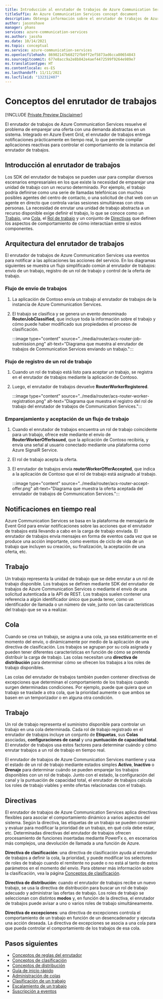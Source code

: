 ```yaml
---
title: Introducción al enrutador de trabajos de Azure Communication Services
titleSuffix: An Azure Communication Services concept document
description: Obtenga información sobre el enrutador de trabajos de Azure Communication Services.
author: jasonshave
manager: phans
services: azure-communication-services
ms.author: jassha
ms.date: 10/14/2021
ms.topic: conceptual
ms.service: azure-communication-services
ms.openlocfilehash: 86902147b68272fb0ff2ef5873ad6cca80654843
ms.sourcegitcommit: 677e8acc9a2e8b842e4aef4472599f9264e989e7
ms.translationtype: HT
ms.contentlocale: es-ES
ms.lasthandoff: 11/11/2021
ms.locfileid: "132312407"
---
```

# <a name="job-router-concepts"></a>Conceptos del enrutador de trabajos

[!INCLUDE [Private Preview Disclaimer](../../includes/private-preview-include-section.md)]

El enrutador de trabajos de Azure Communication Services resuelve el problema de emparejar una oferta con una demanda abstractas en un sistema. Integrado en Azure Event Grid, el enrutador de trabajos entrega notificaciones prácticamente en tiempo real, lo que permite compilar aplicaciones reactivas para controlar el comportamiento de la instancia del enrutador de trabajos.

## <a name="job-router-overview"></a>Introducción al enrutador de trabajos

Los SDK del enrutador de trabajos se pueden usar para compilar diversos escenarios empresariales en los que existe la necesidad de emparejar una unidad de trabajo con un recurso determinado. Por ejemplo, el trabajo podría definirse como una serie de llamadas telefónicas con muchos posibles agentes del centro de contacto, o una solicitud de chat web con un agente en directo que controla varias sesiones simultáneas con otras personas. La necesidad de enrutar una unidad de trabajo abstracta a un recurso disponible exige definir el trabajo, lo que se conoce como un [Trabajo](#job), una [Cola](#queue), el [Rol de trabajo](#worker) y un conjunto de [Directivas](#policies) que definen los aspectos de comportamiento de cómo interactúan entre sí estos componentes.

## <a name="job-router-architecture"></a>Arquitectura del enrutador de trabajos

El enrutador de trabajos de Azure Communication Services usa eventos para notificar a las aplicaciones las acciones del servicio. En los diagramas siguientes se muestra un flujo simplificado común al enrutador de trabajos: envío de un trabajo, registro de un rol de trabajo y control de la oferta de trabajo.

### <a name="job-submission-flow"></a>Flujo de envío de trabajos

1. La aplicación de Contoso envía un trabajo al enrutador de trabajos de la instancia de Azure Communication Services.
2. El trabajo se clasifica y se genera un evento denominado **RouterJobClassified**, que incluye toda la información sobre el trabajo y cómo puede haber modificado sus propiedades el proceso de clasificación.
 
    :::image type="content" source="../media/router/acs-router-job-submission.png" alt-text="Diagrama que muestra al enrutador de trabajos de Communication Services enviando un trabajo.":::

### <a name="worker-registration-flow"></a>Flujo de registro de un rol de trabajo

1. Cuando un rol de trabajo está listo para aceptar un trabajo, se registra en el enrutador de trabajos mediante la aplicación de Contoso.
2. Luego, el enrutador de trabajos devuelve **RouterWorkerRegistered**.

    :::image type="content" source="../media/router/acs-router-worker-registration.png" alt-text="Diagrama que muestra el registro del rol de trabajo del enrutador de trabajos de Communication Services.":::

### <a name="matching-and-accepting-a-job-flow"></a>Emparejamiento y aceptación de un flujo de trabajo

1. Cuando el enrutador de trabajos encuentra un rol de trabajo coincidente para un trabajo, ofrece este mediante el envío de **RouterWorkerOfferIssued**, que la aplicación de Contoso recibiría, y envía una señal al usuario conectado mediante una plataforma como Azure SignalR Service.
2. El rol de trabajo acepta la oferta.
3. El enrutador de trabajos envía **routerWorkerOfferAccepted**, que indica a la aplicación de Contoso que el rol de trabajo está asignado al trabajo.

    :::image type="content" source="../media/router/acs-router-accept-offer.png" alt-text="Diagrama que muestra la oferta aceptada del enrutador de trabajos de Communication Services.":::

## <a name="real-time-notifications"></a>Notificaciones en tiempo real

Azure Communication Services se basa en la plataforma de mensajería de Event Grid para enviar notificaciones sobre las acciones que el enrutador de trabajos está llevando a cabo en la carga de trabajo enviada. El enrutador de trabajos envía mensajes en forma de eventos cada vez que se produce una acción importante, como eventos de ciclo de vida de un trabajo que incluyen su creación, su finalización, la aceptación de una oferta, etc.

## <a name="job"></a>Trabajo

Un trabajo representa la unidad de trabajo que se debe enrutar a un rol de trabajo disponible. Los trabajos se definen mediante SDK del enrutador de trabajos de Azure Communication Services o mediante el envío de una solicitud autenticada a la API de REST. Los trabajos suelen contener una referencia a algún identificador único que pueda tener, como un identificador de llamada o un número de vale, junto con las características del trabajo que se va a realizar.

## <a name="queue"></a>Cola

Cuando se crea un trabajo, se asigna a una cola, ya sea estáticamente en el momento del envío, o dinámicamente por medio de la aplicación de una directiva de clasificación. Los trabajos se agrupan por su cola asignada y pueden tener diferentes características en función de cómo se pretenda distribuir la carga de trabajo. Las colas necesitan una **directiva de distribución** para determinar cómo se ofrecen los trabajos a los roles de trabajo disponibles.

Las colas del enrutador de trabajos también pueden contener directivas de excepciones que determinan el comportamiento de los trabajos cuando surgen determinadas condiciones. Por ejemplo, puede que quiera que un trabajo se traslade a otra cola, que la prioridad aumente o que ambos se basen en un temporizador o en alguna otra condición.

## <a name="worker"></a>Trabajo

Un rol de trabajo representa el suministro disponible para controlar un trabajo en una cola determinada. Cada rol de trabajo registrado en el enrutador de trabajos incluye un conjunto de **Etiquetas**, sus **Colas** asociadas, **configuraciones de canal** y una **puntuación de capacidad total**. El enrutador de trabajos usa estos factores para determinar cuándo y cómo enrutar trabajos a un rol de trabajo en tiempo real.

El enrutador de trabajos de Azure Communication Services mantiene y usa el estado de un rol de trabajo mediante estados simples **Activo**, **Inactivo** o **Drenaje** para determinar cuándo se pueden emparejar los trabajos disponibles con un rol de trabajo. Junto con el estado, la configuración del canal y la puntuación de capacidad total, el enrutador de trabajos calcula los roles de trabajo viables y emite ofertas relacionadas con el trabajo.

## <a name="policies"></a>Directivas

El enrutador de trabajos de Azure Communication Services aplica directivas flexibles para asociar el comportamiento dinámico a varios aspectos del sistema. Según la directiva, las etiquetas de un trabajo se pueden consumir y evaluar para modificar la prioridad de un trabajo, en qué cola debe estar, etc. Determinadas directivas del enrutador de trabajos ofrecen procesamiento de funciones insertadas mediante PowerFx o, en escenarios más complejos, una devolución de llamada a una función de Azure.

**Directiva de clasificación**: una directiva de clasificación ayuda al enrutador de trabajos a definir la cola, la prioridad, y puede modificar los selectores de roles de trabajo cuando el remitente no puede o no está al tanto de estos parámetros en el momento del envío. Para obtener más información sobre la clasificación, vea la página [Conceptos de clasificación](classification-concepts.md).

**Directiva de distribución**: cuando el enrutador de trabajos recibe un nuevo trabajo, se usa la directiva de distribución para buscar un rol de trabajo adecuado y administrar las ofertas de trabajo. Los roles de trabajo se seleccionan con distintos **modos** y, en función de la directiva, el enrutador de trabajos puede avisar a uno o varios roles de trabajo simultáneamente.

**Directiva de excepciones**: una directiva de excepciones controla el comportamiento de un trabajo en función de un desencadenador y ejecuta una acción deseada. La directiva de excepciones se asocia a una cola para que pueda controlar el comportamiento de los trabajos de esa cola.

## <a name="next-steps"></a>Pasos siguientes

- [Conceptos de reglas del enrutador](router-rule-concepts.md)
- [Conceptos de clasificación](classification-concepts.md)
- [Conceptos de distribución](distribution-concepts.md)
- [Guía de inicio rápido](../../quickstarts/router/get-started-router.md)
- [Administración de colas](../../how-tos/router-sdk/manage-queue.md)
- [Clasificación de un trabajo](../../how-tos/router-sdk/job-classification.md)
- [Escalamiento de un trabajo](../../how-tos/router-sdk/escalate-job.md)
- [Suscripción a eventos](../../how-tos/router-sdk/subscribe-events.md)
